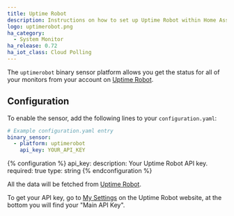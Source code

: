```yaml
---
title: Uptime Robot
description: Instructions on how to set up Uptime Robot within Home Assistant.
logo: uptimerobot.png
ha_category:
  - System Monitor
ha_release: 0.72
ha_iot_class: Cloud Polling
---
```


The `uptimerobot` binary sensor platform allows you get the status for all of your monitors from your account on [Uptime Robot]( https://uptimerobot.com).

## Configuration

To enable the sensor, add the following lines to your `configuration.yaml`:

```yaml
# Example configuration.yaml entry
binary_sensor:
  - platform: uptimerobot
    api_key: YOUR_API_KEY
```

{% configuration %}
api_key:
  description: Your Uptime Robot API key.
  required: true
  type: string
{% endconfiguration %}

All the data will be fetched from [Uptime Robot](https://uptimerobot.com).

To get your API key, go to [My Settings](https://uptimerobot.com/dashboard#mySettings) on the Uptime Robot website, at the bottom you will find your "Main API Key".
